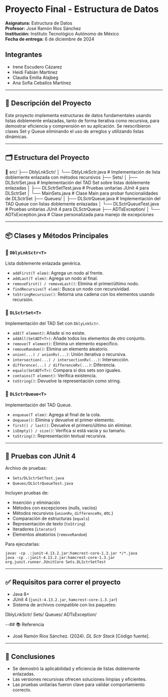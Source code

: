 # Proyecto Final - Estructura de Datos

**Asignatura:** Estructura de Datos  
**Profesor:** José Ramón Ríos Sánchez  
**Institución:** Instituto Tecnológico Autónomo de México  
**Fecha de entrega:** 6 de diciembre de 2024

## Integrantes

- Irene Escudero Cázarez   
- Heidi Fabián Martínez  
- Claudia Emilia Alajbeg  
- Ana Sofía Ceballos Martínez  

---

## 🧩 Descripción del Proyecto

Este proyecto implementa estructuras de datos fundamentales usando listas doblemente enlazadas, tanto de forma iterativa como recursiva, para demostrar eficiencia y comprensión en su aplicación. Se reescribieron clases Set y Queue eliminando el uso de arreglos y utilizando listas dinámicas.

---

## 🗂️ Estructura del Proyecto

📁 src/
├── DblyLnkSctr/
│   └── DblyLnkSctr.java         # Implementación de lista doblemente enlazada con métodos recursivos
├── Sets/
│   ├── DLSctrSet.java           # Implementación del TAD Set sobre listas doblemente enlazadas
│   ├── DLSctrSetTest.java       # Pruebas unitarias JUnit 4 para DLSctrSet
│   └── MainSets.java            # Clase Main para probar funcionalidades de DLSctrSet
├── Queues/
│   ├── DLSctrQueue.java         # Implementación del TAD Queue con listas doblemente enlazadas
│   └── DLSctrQueueTest.java     # Pruebas unitarias JUnit 4 para DLSctrQueue
├── ADTsException/
│   └── ADTsException.java       # Clase personalizada para manejo de excepciones

---

## 📦 Clases y Métodos Principales

### 🔸 `DblyLnkSctr<T>`
Lista doblemente enlazada genérica.
- `addFirst(T elem)`: Agrega un nodo al frente.
- `addLast(T elem)`: Agrega un nodo al final.
- `removeFirst() / removeLast()`: Elimina el primer/último nodo.
- `findRecursivo(T elem)`: Busca un nodo con recursividad.
- `toStringRecursivo()`: Retorna una cadena con los elementos usando recursión.

### 🔸 `DLSctrSet<T>`
Implementación del TAD Set con `DblyLnkSctr`.
- `add(T element)`: Añade si no existe.
- `addAll(SetADT<T>)`: Añade todos los elementos de otro conjunto.
- `remove(T element)`: Elimina un elemento específico.
- `removeRandom()`: Elimina un elemento aleatorio.
- `union(...) / unionRv(...)`: Unión iterativa o recursiva.
- `intersection(...) / intersectionRv(...)`: Intersección.
- `difference(...) / differenceRv(...)`: Diferencia.
- `equals(SetADT<T>)`: Compara si dos sets son iguales.
- `contains(T element)`: Verifica existencia.
- `toString()`: Devuelve la representación como string.

### 🔸 `DLSctrQueue<T>`
Implementación del TAD Queue.
- `enqueue(T elem)`: Agrega al final de la cola.
- `dequeue()`: Elimina y devuelve el primer elemento.
- `first() / last()`: Devuelve el primero/último sin eliminar.
- `isEmpty() / size()`: Verifica si está vacía y su tamaño.
- `toString()`: Representación textual recursiva.

---

## 🧪 Pruebas con JUnit 4

Archivo de pruebas:
- `Sets/DLSctrSetTest.java`
- `Queues/DLSctrQueueTest.java`

Incluyen pruebas de:
- Inserción y eliminación
- Métodos con excepciones (nulls, vacíos)
- Métodos recursivos (`unionRv`, `differenceRv`, etc.)
- Comparación de estructuras (`equals`)
- Representación de texto (`toString`)
- Iteradores (`iterator`)
- Elementos aleatorios (`removeRandom`)

Para ejecutarlas:

```
javac -cp .:junit-4.13.2.jar:hamcrest-core-1.3.jar */*.java
java -cp .:junit-4.13.2.jar:hamcrest-core-1.3.jar org.junit.runner.JUnitCore Sets.DLSctrSetTest
```

---

## ✅ Requisitos para correr el proyecto

- Java 8+
- JUnit 4 (`junit-4.13.2.jar`, `hamcrest-core-1.3.jar`)
- Sistema de archivos compatible con los paquetes:
  
DblyLnkSctr/
Sets/
Queues/
ADTsException/


--## 📚 Referencia

- José Ramón Ríos Sánchez. (2024). *DL Sctr Stack* [Código fuente].

---

## 🧠 Conclusiones

- Se demostró la aplicabilidad y eficiencia de listas doblemente enlazadas.
- Las versiones recursivas ofrecen soluciones limpias y eficientes.
- Las pruebas unitarias fueron clave para validar comportamiento correcto.

